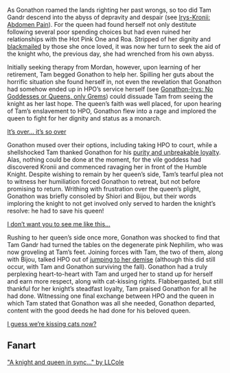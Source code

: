 <!-- title: The Sham Queen’s Sacrifice -->

As Gonathon roamed the lands righting her past wrongs, so too did Tam Gandr descend into the abyss of depravity and despair (see [Irys-Kronii: Abdomen Pain](#edge:irys-kronii)). For the queen had found herself not only destitute following several poor spending choices but had even ruined her relationships with the Hot Pink One and Roa. Stripped of her dignity and [blackmailed](https://youtu.be/alQr5XqoUPs?t=15489) by those she once loved, it was now her turn to seek the aid of the knight who, the previous day, she had wrenched from his own abyss.

Initially seeking therapy from Mordan, however, upon learning of her retirement, Tam begged Gonathon to help her. Spilling her guts about the horrific situation she found herself in, not even the revelation that Gonathon had somehow ended up in HPO’s service herself (see [Gonathon-Irys: No Goddesses or Queens, only Grems](#edge:irys-gigi)) could dissuade Tam from seeing the knight as her last hope. The queen’s faith was well placed, for upon hearing of Tam’s enslavement to HPO, Gonathon flew into a rage and implored the queen to fight for her dignity and status as a monarch.

[It’s over… it’s so over](#embed:https://youtu.be/alQr5XqoUPs?t=15613)

Gonathon mused over their options, including taking HPO to court, while a shellshocked Tam thanked Gonathon for his [purity and unbreakable loyalty](https://youtu.be/alQr5XqoUPs?t=15872). Alas, nothing could be done at the moment, for the vile goddess had discovered Kronii and commenced ravaging her in front of the Humble Knight. Despite wishing to remain by her queen’s side, Tam’s tearful plea not to witness her humiliation forced Gonathon to retreat, but not before promising to return. Writhing with frustration over the queen’s plight, Gonathon was briefly consoled by Shiori and Bijou, but their words imploring the knight to not get involved only served to harden the knight’s resolve: he had to save his queen!

[I don’t want you to see me like this…](#embed:https://youtu.be/alQr5XqoUPs?t=16167)

Rushing to her queen’s side once more, Gonathon was shocked to find that Tam Gandr had turned the tables on the degenerate pink Nephilim, who was now groveling at Tam’s feet. Joining forces with Tam, the two of them, along with Bijou, talked HPO out of [jumping to her demise](https://youtu.be/alQr5XqoUPs?t=17973) (although this did still occur, with Tam and Gonathon surviving the fall). Gonathon had a truly perplexing heart-to-heart with Tam and urged her to stand up for herself and earn more respect, along with cat-kissing rights. Flabbergasted, but still thankful for her knight’s steadfast loyalty, Tam praised Gonathon for all he had done. Witnessing one final exchange between HPO and the queen in which Tam stated that Gonathon was all she needed, Gonathon departed, content with the good deeds he had done for his beloved queen.

[I guess we’re kissing cats now?](#embed:https://youtu.be/alQr5XqoUPs?t=18803)

## Fanart

["A knight and queen in sync..." by LLCole](https://x.com/LLCole_/status/1922040765531718058)